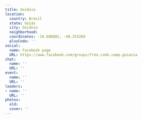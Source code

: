 ```yaml
---
title: Goiânia
location:
  country: Brazil
  state: Goiás
  city: Goiânia
  neighborhood: 
  coordinates: -16.680882, -49.253269
  plusCode: ''
social:
  name: Facebook page
  URL: https://www.facebook.com/groups/free.code.camp.goiania
chat:
  name: ''
  URL: ''
event:
  name: ''
  URL: ''
leaders:
- name: ''
  URL: ''
photos:
  old: 
  cover: ''
---
```

